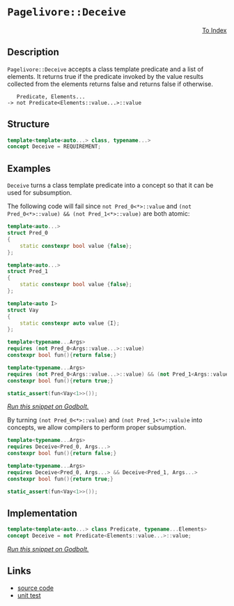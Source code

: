 <!-- Copyright 2024 Feng Mofan
SPDX-License-Identifier: Apache-2.0 -->

# `Pagelivore::Deceive`

<p style='text-align: right;'><a href="../../../index.md#conceptualizations-1">To Index</a></p>

## Description

`Pagelivore::Deceive` accepts a class template predicate and a list of elements.
It returns true if the predicate invoked by the value results collected from the elements returns false and returns false if otherwise.

<pre><code>   Predicate, Elements...
-> not Predicate&lt;Elements::value...&gt;::value</code></pre>

## Structure

```C++
template<template<auto...> class, typename...>
concept Deceive = REQUIREMENT;
```

## Examples

`Deceive` turns a class template predicate into a concept so that it can be used for subsumption.

The following code will fail since `not Pred_0<*>::value` and `(not Pred_0<*>::value) && (not Pred_1<*>::value)` are both atomic:

```C++
template<auto...>
struct Pred_0
{
    static constexpr bool value {false};
};

template<auto...>
struct Pred_1
{
    static constexpr bool value {false};
};

template<auto I>
struct Vay
{
    static constexpr auto value {I};
};

template<typename...Args>
requires (not Pred_0<Args::value...>::value)
constexpr bool fun(){return false;}

template<typename...Args>
requires (not Pred_0<Args::value...>::value) && (not Pred_1<Args::value...>::value)
constexpr bool fun(){return true;}

static_assert(fun<Vay<1>>());
```

[*Run this snippet on Godbolt.*](https://godbolt.org/#z:OYLghAFBqd5QCxAYwPYBMCmBRdBLAF1QCcAaPECAMzwBtMA7AQwFtMQByARg9KtQYEAysib0QXACx8BBAKoBnTAAUAHpwAMvAFYTStJg1DIApACYAQuYukl9ZATwDKjdAGFUtAK4sGIAMwArKSuADJ4DJgAcj4ARpjEIGYA7KQADqgKhE4MHt6%2BAcEZWY4C4ZExLPGJKbaY9qUMQgRMxAR5Pn5BdQ05za0E5dFxCUmpCi1tHQXdEwNDldVjAJS2qF7EyOwcBJgsaQa7Jv5uTF5EAHRXx9gmGgCCE8ReDgDUysSY6AD6Gnf3JmSVger1BrzmjmQrzQDAmmFUaWIr1iqE8rwAbmIvJhXoCLFQxEpAQARY7AgHJUn%2Bcn/Xb7Q6YY6nc6oK4XG7/J4vAjvT4/Lj/PH/MHglqQ6ECOEIpEotGY7w4vEE2hEylkwVq6mCh50g5MI4nM5EV4ASQ5Dy5bwAsgJUEQGABPDXkkUQvBQmFSxGvI2oDFYxVAs2amkh7X3XUMpkEB1pRisTBs%2B7EYAKc3JzAARy8eE%2BCleEAYdt5X1%2BTOTqZAIHl2LZNyrNcwy3%2Bnt20uRqNoryoXgYEGbQM%2BBA2DG7hMZWrVD1pez1BrcMbjzDYSZTaf8twen2zucw%2BcLxY%2Bpb%2BJwrCgbAbrG4vCuWuLMADZzA%2BC0WeUf%2BeW1zfa9dr9WA2bB5W3hb1ZS7Hs%2BwHCwhxHV4CGeCcrCnAELTFd1viYBQlDaaheyZG03wEJ0TgFDcbn7ZtqQ4VZaE4QJeD8DgtFIVBODcaxrHBdZNkVMx/B4UgCE0GjVgAaxAQIHwuAAOB8pECZIH0kABOfwlP4/ROEkXgWAkDQNFIJiWLYjheHPQzhOYmjSDgWAYEQEB1gINJznISg0H2OgEiiBNOFUOSAFplNeYBkChKQLjMXgvkIEg8HQPR%2BEEEQxHYKQZEERQVHUazSF0LhSAAd2IJg0k4HhaPoxiRNYzgAHlzlcnlUCoV4AofYLJFC8LXkiswCw8Lz6CRcwBOWXgrK0VYICQTy0m8sgKAgebFpAYApDMPg6F2YhzwgWJatiCJWgdCreGO5hiAderYm0TAHHO0hPLYQR6oYWgzryrBYi8YBTloFUnqwFhDGAcRvt3Bw8HRPdavhB7zm2QSIl2Oi8toPBYlK66PCwWqELwPTuF4WHiBRJRiT2MHMaMETVioAxUwANTwTAivqpcnuS4RRHEDKeeytRaoK/QwZQTjLH0LHz0gVZUDSRpzw4QKJnQY5iVMSxrDMEyyeIBK4blnoHsaFwGHcTxOj0MIImGKpRkK4psgEaY/CdzIXYYBYRkSQq7FNvpJnaK2Cn9%2BpA4Efo2h9h2/dsYO3b0OYY7txZHdWBQeK2CQqo4BijNq0z2qCkKwoiyQooLXA4tG/iuAmoT6dWBBMCYLBEn7UgJMkfwLjU5JJA0SQzEkB8DKklStI4HTSD0gSLnkh8ZJUmSuAfQJJC4QI1IfQu8tM8yQEs%2BnbIc2anKatzltWkbfLYThWhYdFkkCphoQMIw%2BpUi4uAuFjYpEANolQqPNUr82kILJQws8q6C2iVMq5084F2MrwUyjUXLnFeK1H0xBn6v3fsgT%2BwBv6/3/oNVAw0Ej3n8GYRuU0bIX1vgkdyK1KELRGiAJ%2BL9ApELBlwFSXBDI0FoLtfah08qXVOk9KR11br3UeiTZ6lDXoEHep9WqP0/oAyBkokGNNtgsXwJ8aGsNlYANUIjXYT1Ub1FqpjbGp08aGMmgbYmgkyYU0wFTUGRhaagGsgzJmChWbs05owbmshwHpUgbIIWuUWJwLFnTLWVgpYONll3BWStOCqwIOrfwmtJYWF1mg/WhtMmZwjtDZwEBXBJ0KrbCovs9DO0aA09IntGixyWOHXoUdE6h3dibGpTRg49MdgnAYHSU6DDTi0huawNg50WejFBRdOC4PwW/D%2BYNSF/w0NXfAQCaEN0ms3Ugrd26jC7ujWe88f7D2SDvZIyR/AjzHlvfeJlOBHxPoEs%2B8AL7OWaqw5hxB77bCfiFFgCh0RQnRAIi4DIJgxWOfFEBmVeZpQkLErK0CEk6ACMVUq5USbIJqgfBqV8WptWhd1WF8KMRIpRTyCAQ0OHULGv4ehp8mHsMWmCgVnD4VpDSN8RFKlvisswng5S21REJHEUdE610ZGqpundU2T0XqMDUR9L6RjMC/X%2BmIXRgl9F%2BJcaQYxgczHw0scgJGNjBB2IxljHGDpnEEzcU9TxmRvHUz8REAJ00%2BDBNCRzLmSiwF8xiVi%2BJItiXEIltrdJMt4Dy0VjkZWAB6NWqa0klL1gkYBRsu4B1GebS2%2BRhlNPtr0zpJQcgdLaTkCZ8dK2NGjiHWtydqndvGfMuOydBl9v9kO5pI7FlZ2WelCl3y0GbPpa8RlCKWX6j3GymuJyxpnKboElubcO6UDzvcpIP9/BBECMPIRGgr1KRkouuqZlbDHwPdNcSIBe6/38DJTe/Eb0Pn4kpae/hKU/NfQw5YedorPsPh%2B0SpAyZZGcJIIAA)

By turning `(not Pred_0<*>::value)` and `(not Pred_1<*>::valu)e` into concepts, we allow compilers to perform proper subsumption.

```C++
template<typename...Args>
requires Deceive<Pred_0, Args...>
constexpr bool fun(){return false;}

template<typename...Args>
requires Deceive<Pred_0, Args...> && Deceive<Pred_1, Args...>
constexpr bool fun(){return true;}

static_assert(fun<Vay<1>>());
```

## Implementation

```C++
template<template<auto...> class Predicate, typename...Elements>
concept Deceive = not Predicate<Elements::value...>::value;
```

[*Run this snippet on Godbolt.*](https://godbolt.org/#z:OYLghAFBqd5QCxAYwPYBMCmBRdBLAF1QCcAaPECAMzwBtMA7AQwFtMQByARg9KtQYEAysib0QXACx8BBAKoBnTAAUAHpwAMvAFYTStJg1DIApACYAQuYukl9ZATwDKjdAGFUtAK4sGIAMwArKSuADJ4DJgAcj4ARpjEAdIADqgKhE4MHt6%2BAcGp6Y4C4ZExLPGJ/tJ2mA6ZQgRMxATZPn5Btpj2RQwNTQQl0XEJSbaNza25HQrjAxFD5SNVAJS2qF7EyOwcBJgsyQa7Jv5uu/uHmMduTF5EAHQPx9gA1MgGCgrPysSY%2BKK7pGeBAAnslGKxMA87th6GxBAoniYNABBNAMLbJAjPAAitUweAAbphnsdsc8GKgsd9fnh/pcTjC9owCAoQCACWIvJDHv5sGyOd56VYUUjkQB6ABUUulMtlYtFkulzwAKpgZp8ZfKUYrZbqpVrkaKzgcmEcTjd7jzsKKZsQvA4vj90AB9DSikwAdmFyOevueM1NtNeAhmmFUyWIz1iqE8zwFXJJXqoYiUnuxx29aYz7pRxouVwtqChiJRtvtVKdzq47q9or9/sajmQwYYofDkejsfjxM9FmTtFTHvT/kzQ%2BzItzexNZuut1QzwAkiXkWWHQBZASUgTAmve%2BsBpsttsR56FuOcntepdjkc14eZyfnU3006g8FsKHI4jABG80U/ABHLw8B%2BT5cS2QkX2pF0NEBL8f2LP8UTRY8OxjWhnioLwGAgZZex%2BAgNgYTCUyFLMJ2RPNnyuEEwWYD8Hng39rRRQDgNAnE8Ugq5oNdODvwURCXnMAA2UTOIgokeMrLh%2BIQq1RRQ3Z2yjdDMOw3D8MwQjiGIgg7TIscKIPWlnSYD4EgIahsKuDcKSIBgdxOas/15XC8JHDhVloThAl4PwOC0UhUE4NxrGsf11k2HszH8HhSAITQvNWABrEBAkkO4NEkLgPX8DRAg0MwRJEswAA4yv0ThJF4FgJA0WCAqCkKOF4VlYMSwKvNIOBYBgRAQHWAhkluchKDQfY6ASKIIU4VQypEgBaETJGeYBkGbKQ7jMXgaSIYg8HQPR%2BEEEQxHYKQZEERQVHULrSF0WSAHdiCYZJOB4bzfP8pLgs4AB5W4RqxVAqGeealpWtaNueLazGeCAPEm%2BhI3MOLll4TqtFWCAkAm5IprICgIHxwmQGAKQzD4OhdmIVkIFiX7YgiJpgQ%2B3hmeYYhgX%2B2JtFqTr4omuECH%2BhhaDZ%2B6sFiLxgGuWgB3Z0gsBYQxgHEKWQIFyDWXusNalubZ4oiXYfPu2g8FiV7uY8LBfv0vA6u4XgiWIaMlFxVWjAtowktWKgDB/AA1PBMCe/66KVk7hFEcRLujm61F%2Bx79DVlBwssfRLdZSBVlQTFMl1xaZnQUlTEsawzGa12DqwHPcM6bpMhcBh3E8No9DCeYygqPQCgyARJj8WT%2B56QYe5GWSajqAQ%2Bgmdvcinrptdn2Zx%2BGRIp9mIe9ADZp18WTfVgUKKtgkL6OD80gmt4FrwYW5bVvWzbMvhiBcEIEgSVirgMYSv3VgIEwEwLAiQG5pUkP4O4ABOfwHpJDZTMJIESDVAgiWgVVDgNVSB1TincESXARJlWgWVQhGUuCBFgSJa%2Bv0WptRAB1P2PV%2Bq40GkDUaxNSYoxmmwTgTQWAEg9ItJgrwDBGFhtAu4XAsq7XwPtQ6x1ZBnTjtIBOSgk73V0FTF6b12YXyvjfP6HBAbDVuM8UGp5iACKESIt4asJFSKygjJGBMUbf38GYP%2BWNuqsK4QkMaJNUDIxGPwwRi07FGC4NArgsEaC0FpvTRm91OasyVik7mvN%2BYOCVsLZkYsJa/WlrLeWitnbKz2GrDWQV8A/DqESXWQV9bIENkrE2XRfoWytqzW22wgoOydvFV27tMCe0qREUAXV/aBwUCHMOEdGBRyUbHC6qjZCJzukFLRqdfblysJnTp9c84FxDJwYuBBS7%2BGxLsyu1cEi1zVPAY%2By8Z5%2BAgK4Hesku6lA3n3NIA8sgL2HqQUemQD69yXk3Ve/QPmNxXr0Ne3cflb2hYC3eCLvmH3PmsDYZ9f6YIMbQzgljrHCNEfYqJjiNAIw/vtdxv9MYANIEAkBIwG5m2wbgyR2UPSUI9HlSQSCVqyUMXQ2wDD/6TOYfAVhQ1gYBL8cQHh2x%2BFQxYAoAkzYCQUouDMWRn9a6KNOssiQqzrrqI2ToAIpAdHvWdvon690WomOBuYsGKrVpqo1XGbVz4ZjOKCa4hI7j/BeKYb4gNhN5URpRuyZAyRkjOi1dA50OqCBmSsStam8SEiJKZizbmaT808z5gLHJQSRb5MltUzAMs5ZiFKfFFWlTem8Bqdrepv0mktLKW0s2QVOnW2BD0%2B2B0BkuwSMM0Z3txlMIDkwYOodw6RzKdHZRKyrryHNcnK1YjjAZxsAcx5wVjmtk4GKEu6cK6WCrrfGuh0Hm51hS8lubcchAq%2BQscFwK/k9BhSC4oiLMUQrhXPFoqLgMvNA2CyeYwUVvrRf0aDR9sXRSxWbAljqiXuueJ6zVPrdh%2BvfnIr%2BaN6USuxoA4BoDKAXw5SAMwkj/BBEKjlBqTGPREJoZh1qYrGGTNSiASQgQYGBDKsVaBkhoF5TgVwfwmD/AOuapwBl/HME7S40pnj3jlirFdukZwkggA%3D%3D)

## Links

- [source code](../../../../conceptrodon/pagelivore/concepts/deceive.hpp)
- [unit test](../../../../tests/unit/concepts/pagelivore/deceive.test.hpp)

